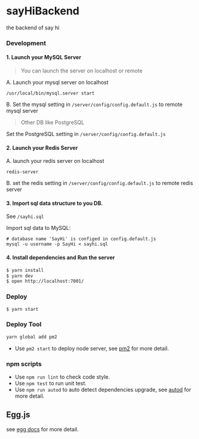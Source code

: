 # sayHiBackend

the backend of say hi

### Development

#### 1. Launch your MySQL Server
> You can launch the server on localhost or remote

A. Launch your mysql server on localhost

`/usr/local/bin/mysql.server start`

B. Set the mysql setting in `/server/config/config.default.js` to remote mysql server

> Other DB like PostgreSQL

Set the PostgreSQL setting in `/server/config/config.default.js`

#### 2. Launch your Redis Server

A. launch your redis server on localhost

`redis-server`

B. set the redis setting in `/server/config/config.default.js` to remote redis server 

#### 3. Import sql data structure to you DB.

See `/sayhi.sql`

Import sql data to MySQL:
```shell
# database name 'SayHi' is configed in config.default.js
mysql -u username -p SayHi < sayhi.sql
```

#### 4. Install dependencies and Run the server

```bash
$ yarn install
$ yarn dev
$ open http://localhost:7001/
```

### Deploy

```bash
$ yarn start
```

### Deploy Tool

```bash
yarn global add pm2
```

-  Use `pm2 start` to deploy node server, see [pm2](https://pm2.keymetrics.io/) for more detail.

### npm scripts

- Use `npm run lint` to check code style.
- Use `npm test` to run unit test.
- Use `npm run autod` to auto detect dependencies upgrade, see [autod](https://www.npmjs.com/package/autod) for more detail.


## Egg.js

<!-- add docs here for user -->

see [egg docs][egg] for more detail.

[egg]: https://eggjs.org